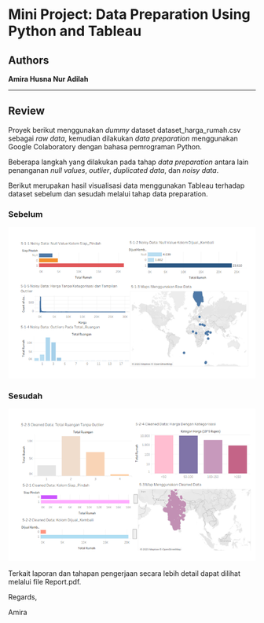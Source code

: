 # Mini Project: Data Preparation Using Python and Tableau
## Authors
**Amira Husna Nur Adilah**

---
## Review
Proyek berikut menggunakan *dummy* dataset dataset_harga_rumah.csv sebagai *raw data*, kemudian dilakukan *data preparation* menggunakan Google Colaboratory dengan bahasa pemrograman Python.

Beberapa langkah yang dilakukan pada tahap *data preparation* antara lain penanganan *null values*, *outlier*, *duplicated data*, dan *noisy data*.

Berikut merupakan hasil visualisasi data menggunakan Tableau terhadap dataset sebelum dan sesudah melalui tahap data preparation.

### Sebelum
![before.png](image/before.png)

### Sesudah
![after.png](image/after.png)

Terkait laporan dan tahapan pengerjaan secara lebih detail dapat dilihat melalui file Report.pdf.

Regards,

Amira